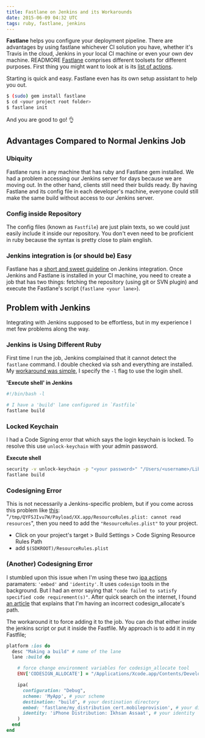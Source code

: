 ```yaml
---
title: Fastlane on Jenkins and its Workarounds
date: 2015-06-09 04:32 UTC
tags: ruby, fastlane, jenkins
---
```


 __Fastlane__ helps you configure your deployment pipeline. There are advantages by using fastlane whichever CI solution you have, whether it's Travis in the cloud, Jenkins in your local CI machine or even your own dev machine. READMORE [Fastlane](https://fastlane.tools) comprises different toolsets for different purposes. First thing you might want to look at is its [list of actions](https://github.com/KrauseFx/fastlane/blob/master/docs/Actions.md).

Starting is quick and easy. Fastlane even has its own setup assistant to help you out.

```sh
$ (sudo) gem install fastlane
$ cd <your project root folder>
$ fastlane init
```

And you are good to go! 👌

## Advantages Compared to Normal Jenkins Job

### Ubiquity
Fastlane runs in any machine that has ruby and Fastlane gem installed. We had a problem accessing our Jenkins server for days because we are moving out. In the other hand, clients still need their builds ready.  By having Fastlane and its config file in each developer's machine, everyone could still make the same build without access to our Jenkins server.

### Config inside Repository
The config files (known as `Fastfile`) are just plain texts, so we could just easily include it inside our repository. You don't even need to be proficient in ruby because the syntax is pretty close to plain english.

### Jenkins integration is (or should be) Easy

Fastlane has a [short and sweet guideline](https://github.com/fastlane/fastlane/blob/master/fastlane/docs/Jenkins.md) on Jenkins integration. Once Jenkins and Fastlane is installed in your CI machine, you need to create a job that has two things: fetching the repository (using git or SVN plugin) and execute the Fastlane's script (`fastlane <your lane>`).

## Problem with Jenkins

Integrating with Jenkins supposed to be effortless, but in my experience I met few problems along the way.

### Jenkins is Using Different Ruby

First time I run the job, Jenkins complained that it cannot detect the `fastlane` command. I double checked via ssh and everything are installed. My [workaround was simple](http://stackoverflow.com/a/10519349/851515), I specify the `-l` flag to use the login shell.

__'Execute shell' in Jenkins__

```sh
#!/bin/bash -l

# I have a 'build' lane configured in `Fastfile`
fastlane build
```

### Locked Keychain

I had a Code Signing error that which says the login keychain is locked. To resolve this use `unlock-keychain` with your admin password.

__Execute shell__

```sh
security -v unlock-keychain -p "<your password>" "/Users/<username>/Library/Keychains/login.keychain"
fastlane build
```

### Codesigning Error
This is not necessarily a Jenkins-specific problem, but if you come across this problem like [this](http://stackoverflow.com/a/26499526/851515): "`/tmp/QYFSJIvu7W/Payload/XX.app/ResourceRules.plist: cannot read resources`", then you need to add the `"ResourceRules.plist"` to your project.

* Click on your project's target > Build Settings > Code Signing Resource Rules Path
* add `$(SDKROOT)/ResourceRules.plist`

### (Another) Codesigning Error
I stumbled upon this issue when I'm using these two [ipa actions](https://github.com/KrauseFx/fastlane/blob/master/docs/Actions.md#ipa) paramaters: `'embed'` and `'identity'`. It uses `codesign` tools in the background. But I had an error saying that `"code failed to satisfy specified code requirement(s)"`. After quick search on the internet, I found [an article](http://blog.hoachuck.biz/blog/2013/10/29/codesign-useful-info-in-xcode-5-dot-0-1/) that explains that I'm having an incorrect codesign_allocate's path.

The workaround it to force adding it to the job. You can do that either inside the jenkins script or put it inside the Fastfile. My approach is to add it in my Fastfile;

```ruby
platform :ios do
  desc "Making a build" # name of the lane
  lane :build do

    # force change environment variables for codesign_allocate tool
    ENV['CODESIGN_ALLOCATE'] = "/Applications/Xcode.app/Contents/Developer/Toolchains/XcodeDefault.xctoolchain/usr/bin/codesign_allocate"

    ipa(
      configuration: "Debug",
      scheme: 'MyApp', # your scheme
      destination: "build", # your destination directory
      embed: 'fastlane/my_distribution_cert.mobileprovision', # your distribution profile name
      identity: 'iPhone Distribution: Ikhsan Assaat', # your identity
    )
  end
end
```
